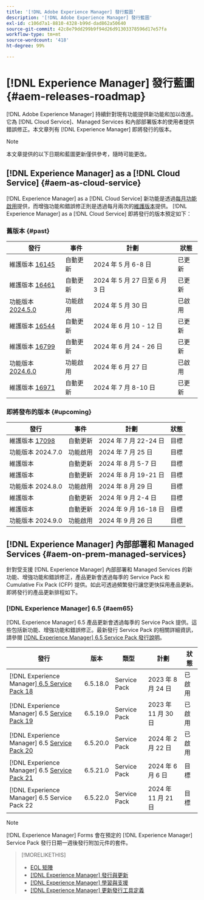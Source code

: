```yaml
---
title: '[!DNL Adobe Experience Manager] 發行藍圖'
description: '[!DNL Adobe Experience Manager] 發行藍圖'
exl-id: c106d7a1-8810-4328-b99d-dad862a50640
source-git-commit: 42c8e79dd299b9f94d26d91303378596d17e57fa
workflow-type: tm+mt
source-wordcount: '418'
ht-degree: 99%

---
```



# [!DNL Experience Manager] 發行藍圖 {#aem-releases-roadmap}

[!DNL Adobe Experience Manager] 持續針對現有功能提供新功能和加以改進。它為 [!DNL Cloud Service]、Managed Services 和內部部署版本的使用者提供錯誤修正。本文章列有 [!DNL Experience Manager] 即將發行的版本。

>[!NOTE]
>
>本文章提供的以下日期和藍圖更新僅供參考，隨時可能更改。

## [!DNL Experience Manager] as a [!DNL Cloud Service] {#aem-as-cloud-service}

[!DNL Experience Manager] as a [!DNL Cloud Service] 新功能是透過[每月功能啟用](https://experienceleague.adobe.com/zh-hant/docs/experience-manager-cloud-service/content/release-notes/release-notes/release-notes-current)提供，而增強功能和錯誤修正則是透過每月兩次的[維護版本](https://experienceleague.adobe.com/zh-hant/docs/experience-manager-cloud-service/content/release-notes/maintenance/latest)提供。
[!DNL Experience Manager] as a [!DNL Cloud Service] 即將發行的版本預定如下：

### 舊版本 {#past}

| 發行 | 事件 | 計劃 | 狀態 |
|---|---|---|---|
| 維護版本 [16145](https://experienceleague.adobe.com/zh-hant/docs/experience-manager-cloud-service/content/release-notes/maintenance/2024/2024-5-0#release-16145) | 自動更新 | 2024 年 5 月 6-8 日 | 已更新 |
| 維護版本 [16461](https://experienceleague.adobe.com/zh-hant/docs/experience-manager-cloud-service/content/release-notes/maintenance/2024/2024-5-0#release-16461) | 自動更新 | 2024 年 5 月 27 日至 6 月 3 日 | 已更新 |
| 功能版本 [2024.5.0](https://experienceleague.adobe.com/zh-hant/docs/experience-manager-cloud-service/content/release-notes/release-notes/2024/release-notes-2024-5-0) | 功能啟用 | 2024 年 5 月 30 日 | 已啟用 |
| 維護版本 [16544](https://experienceleague.adobe.com/zh-hant/docs/experience-manager-cloud-service/content/release-notes/maintenance/2024/2024-6-0#release-16544) | 自動更新 | 2024 年 6 月 10 - 12 日 | 已更新 |
| 維護版本 [16799](https://experienceleague.adobe.com/zh-hant/docs/experience-manager-cloud-service/content/release-notes/maintenance/2024/2024-6-0#release-16799) | 自動更新 | 2024 年 6 月 24 - 26 日 | 已更新 |
| 功能版本 [2024.6.0](https://experienceleague.adobe.com/zh-hant/docs/experience-manager-cloud-service/content/release-notes/release-notes/release-notes-current) | 功能啟用 | 2024 年 6 月 27 日 | 已啟用 |
| 維護版本 [16971](https://experienceleague.adobe.com/en/docs/experience-manager-cloud-service/content/release-notes/maintenance/2024/2024-7-0#release-16971) | 自動更新 | 2024 年 7 月 8-10 日 | 已更新 |

### 即將發布的版本 {#upcoming}

| 發行 | 事件 | 計劃 | 狀態 |
|---|---|---|---|
| 維護版本 [17098](https://experienceleague.adobe.com/zh-hant/docs/experience-manager-cloud-service/content/release-notes/maintenance/latest) | 自動更新 | 2024 年 7 月 22-24 日 | 目標 |
| 功能版本 2024.7.0 | 功能啟用 | 2024 年 7 月 25 日 | 目標 |
| 維護版本 | 自動更新 | 2024 年 8 月 5-7 日 | 目標 |
| 維護版本 | 自動更新 | 2024 年 8 月 19-21 日 | 目標 |
| 功能版本 2024.8.0 | 功能啟用 | 2024 年 8 月 29 日 | 目標 |
| 維護版本 | 自動更新 | 2024 年 9 月 2-4 日 | 目標 |
| 維護版本 | 自動更新 | 2024 年 9 月 16-18 日 | 目標 |
| 功能版本 2024.9.0 | 功能啟用 | 2024 年 9 月 26 日 | 目標 |

## [!DNL Experience Manager] 內部部署和 Managed Services {#aem-on-prem-managed-services}

針對受支援 [!DNL Experience Manager] 內部部署和 Managed Services 的新功能、增強功能和錯誤修正，產品更新會透過每季的 Service Pack 和 Cumulative Fix Pack (CFP) 提供。如此可透過頻繁發行讓您更快採用產品更新。即將發行的產品更新排程如下。

### [!DNL Experience Manager] 6.5 {#aem65}

[!DNL Experience Manager] 6.5 產品更新會透過每季的 Service Pack 提供。這些包括新功能、增強功能和錯誤修正。最新發行 Service Pack 的相關詳細資訊，請參閱 [[!DNL Experience Manager] 6.5 Service Pack 發行說明](https://experienceleague.adobe.com/zh-hant/docs/experience-manager-65/content/release-notes/release-notes)。

| 發行 | 版本 | 類型 | 計劃 | 狀態 |
|---|---|---|---|---|
| [!DNL Experience Manager][ 6.5 Service Pack 18](https://experienceleague.adobe.com/zh-hant/docs/experience-manager-65/content/release-notes/service-pack/6-5-18) | 6.5.18.0 | Service Pack | 2023 年 8 月 24 日 | 已啟用 |
| [!DNL Experience Manager] 6.5 [Service Pack 19](https://experienceleague.adobe.com/zh-hant/docs/experience-manager-65/content/release-notes/service-pack/6-5-19) | 6.5.19.0 | Service Pack | 2023 年 11 月 30 日 | 已啟用 |
| [!DNL Experience Manager] 6.5 [Service Pack 20](https://experienceleague.adobe.com/zh-hant/docs/experience-manager-65/content/release-notes/service-pack/6-5-20) | 6.5.20.0 | Service Pack | 2024 年 2 月 22 日 | 已啟用 |
| [!DNL Experience Manager] 6.5 [Service Pack 21](https://experienceleague.adobe.com/zh-hant/docs/experience-manager-65/content/release-notes/release-notes) | 6.5.21.0 | Service Pack | 2024 年 6 月 6 日 | 目標 |
| [!DNL Experience Manager] 6.5 Service Pack 22 | 6.5.22.0 | Service Pack | 2024 年 11 月 21 日 | 目標 |

>[!NOTE]
>
>[!DNL Experience Manager] Forms 會在預定的 [!DNL Experience Manager] Service Pack 發行日期一週後發行附加元件的套件。

>[!MORELIKETHIS]
>
>* [EOL 矩陣](https://helpx.adobe.com/tw/support/programs/eol-matrix.html)
>* [[!DNL Experience Manager] 發行與更新](https://experienceleague.adobe.com/zh-hant/docs/experience-manager-release-information/aem-release-updates/aem-releases-updates)
>* [[!DNL Experience Manager] 學習與支援](https://experienceleague.adobe.com/zh-hant/docs/experience-manager-cloud-service)
>* [[!DNL Experience Manager] 更新發行工具定義](/help/using/update-release-vehicle-definitions.md)
